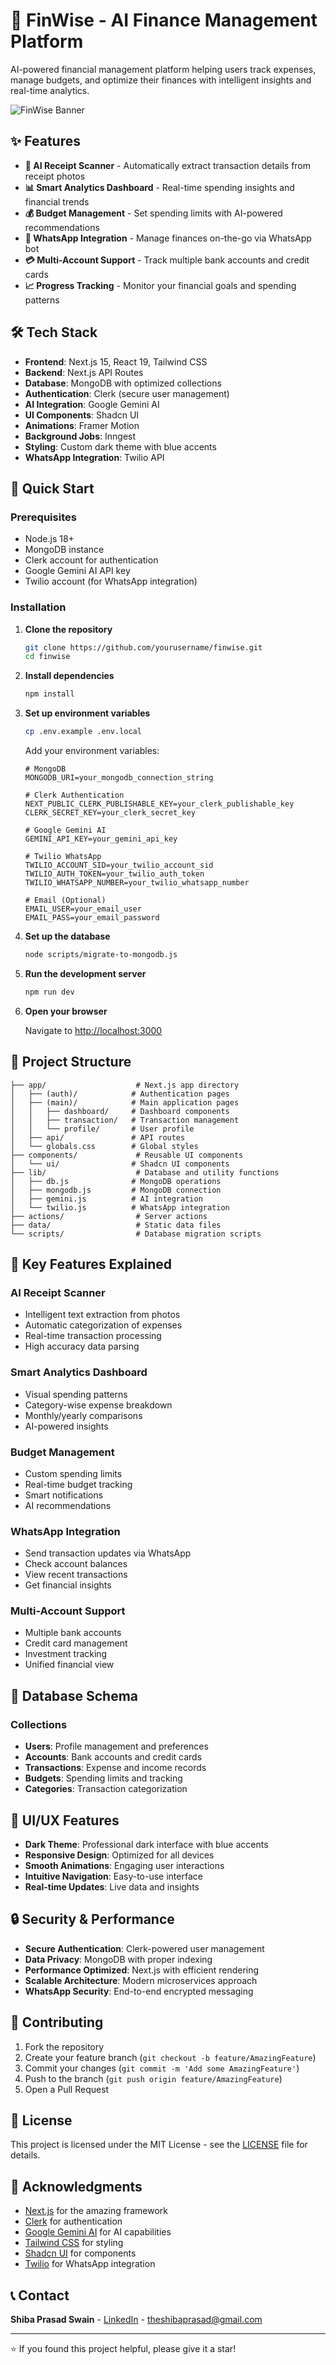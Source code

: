 # 🚀 FinWise - AI Finance Management Platform

AI-powered financial management platform helping users track expenses, manage budgets, and optimize their finances with intelligent insights and real-time analytics.

![FinWise Banner](public/banner.jpeg)

## ✨ Features

- **🤖 AI Receipt Scanner** - Automatically extract transaction details from receipt photos
- **📊 Smart Analytics Dashboard** - Real-time spending insights and financial trends
- **💰 Budget Management** - Set spending limits with AI-powered recommendations
- **📱 WhatsApp Integration** - Manage finances on-the-go via WhatsApp bot
- **💳 Multi-Account Support** - Track multiple bank accounts and credit cards
- **📈 Progress Tracking** - Monitor your financial goals and spending patterns

## 🛠️ Tech Stack

- **Frontend**: Next.js 15, React 19, Tailwind CSS
- **Backend**: Next.js API Routes
- **Database**: MongoDB with optimized collections
- **Authentication**: Clerk (secure user management)
- **AI Integration**: Google Gemini AI
- **UI Components**: Shadcn UI
- **Animations**: Framer Motion
- **Background Jobs**: Inngest
- **Styling**: Custom dark theme with blue accents
- **WhatsApp Integration**: Twilio API

## 🚀 Quick Start

### Prerequisites

- Node.js 18+
- MongoDB instance
- Clerk account for authentication
- Google Gemini AI API key
- Twilio account (for WhatsApp integration)

### Installation

1. **Clone the repository**

   ```bash
   git clone https://github.com/yourusername/finwise.git
   cd finwise
   ```

2. **Install dependencies**

   ```bash
   npm install
   ```

3. **Set up environment variables**

   ```bash
   cp .env.example .env.local
   ```

   Add your environment variables:

   ```env
   # MongoDB
   MONGODB_URI=your_mongodb_connection_string

   # Clerk Authentication
   NEXT_PUBLIC_CLERK_PUBLISHABLE_KEY=your_clerk_publishable_key
   CLERK_SECRET_KEY=your_clerk_secret_key

   # Google Gemini AI
   GEMINI_API_KEY=your_gemini_api_key

   # Twilio WhatsApp
   TWILIO_ACCOUNT_SID=your_twilio_account_sid
   TWILIO_AUTH_TOKEN=your_twilio_auth_token
   TWILIO_WHATSAPP_NUMBER=your_twilio_whatsapp_number

   # Email (Optional)
   EMAIL_USER=your_email_user
   EMAIL_PASS=your_email_password
   ```

4. **Set up the database**

   ```bash
   node scripts/migrate-to-mongodb.js
   ```

5. **Run the development server**

   ```bash
   npm run dev
   ```

6. **Open your browser**

   Navigate to [http://localhost:3000](http://localhost:3000)

## 📁 Project Structure

```text
├── app/                    # Next.js app directory
│   ├── (auth)/            # Authentication pages
│   ├── (main)/            # Main application pages
│   │   ├── dashboard/     # Dashboard components
│   │   ├── transaction/   # Transaction management
│   │   └── profile/       # User profile
│   ├── api/               # API routes
│   └── globals.css        # Global styles
├── components/             # Reusable UI components
│   └── ui/                # Shadcn UI components
├── lib/                    # Database and utility functions
│   ├── db.js              # MongoDB operations
│   ├── mongodb.js         # MongoDB connection
│   ├── gemini.js          # AI integration
│   └── twilio.js          # WhatsApp integration
├── actions/                # Server actions
├── data/                   # Static data files
└── scripts/                # Database migration scripts
```

## 🎯 Key Features Explained

### AI Receipt Scanner

- Intelligent text extraction from photos
- Automatic categorization of expenses
- Real-time transaction processing
- High accuracy data parsing

### Smart Analytics Dashboard

- Visual spending patterns
- Category-wise expense breakdown
- Monthly/yearly comparisons
- AI-powered insights

### Budget Management

- Custom spending limits
- Real-time budget tracking
- Smart notifications
- AI recommendations

### WhatsApp Integration

- Send transaction updates via WhatsApp
- Check account balances
- View recent transactions
- Get financial insights

### Multi-Account Support

- Multiple bank accounts
- Credit card management
- Investment tracking
- Unified financial view

## 🔧 Database Schema

### Collections

- **Users**: Profile management and preferences
- **Accounts**: Bank accounts and credit cards
- **Transactions**: Expense and income records
- **Budgets**: Spending limits and tracking
- **Categories**: Transaction categorization

## 🎨 UI/UX Features

- **Dark Theme**: Professional dark interface with blue accents
- **Responsive Design**: Optimized for all devices
- **Smooth Animations**: Engaging user interactions
- **Intuitive Navigation**: Easy-to-use interface
- **Real-time Updates**: Live data and insights

## 🔒 Security & Performance

- **Secure Authentication**: Clerk-powered user management
- **Data Privacy**: MongoDB with proper indexing
- **Performance Optimized**: Next.js with efficient rendering
- **Scalable Architecture**: Modern microservices approach
- **WhatsApp Security**: End-to-end encrypted messaging

## 🤝 Contributing

1. Fork the repository
2. Create your feature branch (`git checkout -b feature/AmazingFeature`)
3. Commit your changes (`git commit -m 'Add some AmazingFeature'`)
4. Push to the branch (`git push origin feature/AmazingFeature`)
5. Open a Pull Request

## 📝 License

This project is licensed under the MIT License - see the [LICENSE](LICENSE) file for details.

## 🙏 Acknowledgments

- [Next.js](https://nextjs.org/) for the amazing framework
- [Clerk](https://clerk.com/) for authentication
- [Google Gemini AI](https://ai.google.dev/) for AI capabilities
- [Tailwind CSS](https://tailwindcss.com/) for styling
- [Shadcn UI](https://ui.shadcn.com/) for components
- [Twilio](https://www.twilio.com/) for WhatsApp integration

## 📞 Contact

**Shiba Prasad Swain** - [LinkedIn](https://www.linkedin.com/in/theshibaprasad/) - theshibaprasad@gmail.com

---

⭐ If you found this project helpful, please give it a star!
